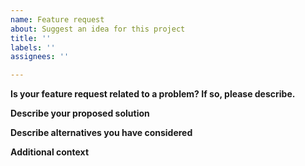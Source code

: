 ```yaml
---
name: Feature request
about: Suggest an idea for this project
title: ''
labels: ''
assignees: ''

---
```


<!-- Complete this request to suggest an idea or improvement to a project. -->

**Is your feature request related to a problem? If so, please describe.**

<!-- Please provide a clear and concise description of what the problem is. Ex. "I am always frustrated when [...]" -->

**Describe your proposed solution**

<!-- Please provide a clear and concise description of the solution you would like to propose. -->

**Describe alternatives you have considered**

<!-- Please provide a clear and concise description of any alternative solutions or features you've considered. -->

**Additional context**

<!-- Add additional context or screenshots pertaining to the feature request here. -->
